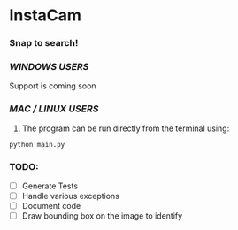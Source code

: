 
# InstaCam

### Snap to search!



### _WINDOWS USERS_
Support is coming soon

### _MAC / LINUX USERS_
1. The program can be run directly from the terminal using:
```
python main.py
```



### TODO:

- [ ]  Generate Tests
- [ ]  Handle various exceptions
- [ ]  Document code 
- [ ]  Draw bounding box on the image to identify
